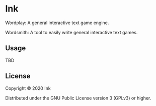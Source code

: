 # Ink

Wordplay: A general interactive text game engine.

Wordsmith: A tool to easily write general interactive text games.

## Usage

TBD

## License

Copyright © 2020 Ink

Distributed under the GNU Public License version 3 (GPLv3) or higher.
